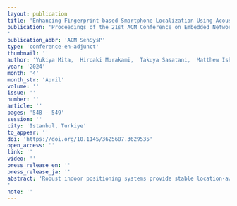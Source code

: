 ```yaml
---
layout: publication
title: 'Enhancing Fingerprint-based Smartphone Localization Using Acoustic Time-of-Flight for Complex Indoors'
publication: 'Proceedings of the 21st ACM Conference on Embedded Networked Sensor Systems'
publication_abbr: 'ACM SenSysP'
type: 'conference-en-adjunct'
thumbnail: ''
author: 'Yukiya Mita,  Hiroaki Murakami,  Takuya Sasatani,  Matthew Ishige,  and Yoshihiro Kawahara'
year: '2024'
month: '4'
month_str: 'April'
volume: ''
issue: ''
number: ''
article: ''
pages: '548 - 549'
session: ''
city: 'Istanbul, Turkiye'
to_appear: ''
doi: 'https://doi.org/10.1145/3625687.3629535'
open_access: ''
link: ''
video: ''
press_release_en: ''
press_release_ja: ''
abstract: 'Robust indoor positioning systems provide stable location-aware applications, enhancing our daily experiences. Fingerprint-based positioning techniques enable estimation of a user''s position in complex indoor environments. While previous studies have used the received signal strength indicator or power spectral density as fingerprints, they typically achieved only submeter accuracy. This paper presents Geometric Sound Profile (GSP) as a novel location fingerprint to elevate the performance ceiling of fingerprint-based positioning. GSP is derived from the cross-correlation of transmitted and received signals based on transmission time, and a user''s position is computed using weighted k-nearest neighbors. Our experiments demonstrate a median error of 0.66 m, marking a significant advancement over previous fingerprinting techniques.'
note: ''
---
```

